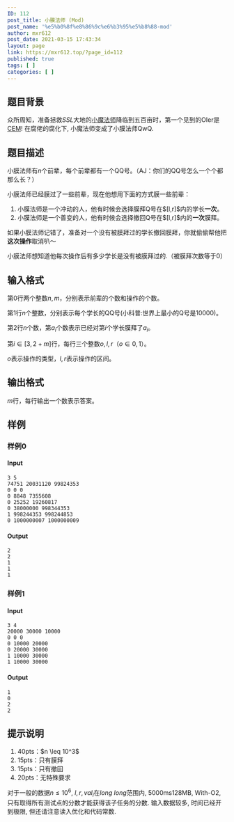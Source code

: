 ```yaml
---
ID: 112
post_title: 小膜法师 (Mod)
post_name: '%e5%b0%8f%e8%86%9c%e6%b3%95%e5%b8%88-mod'
author: mxr612
post_date: 2021-03-15 17:43:34
layout: page
link: https://mxr612.top/?page_id=112
published: true
tags: [ ]
categories: [ ]
---
```

<h2>题目背景</h2>

众所周知，准备拯救$SSL$大地的<a class="wp-editor-md-post-content-link" href="https://www.luogu.com.cn/user/35056">小魔法师</a>降临到五百亩时，第一个见到的OIer是<a class="wp-editor-md-post-content-link" href="https://www.luogu.com.cn/user/30496">CEM</a>! 在腐佬的腐化下, 小魔法师变成了小膜法师QwQ.

<h2>题目描述</h2>

小膜法师有$n$个前辈，每个前辈都有一个QQ号。（AJ：你们的QQ号怎么一个个都那么长？）

小膜法师已经膜过了一些前辈，现在他想用下面的方式膜一些前辈：

<ol>
<li>小膜法师是一个冲动的人，他有时候会选择膜拜Q号在$[l,r]$内的学长<strong>一次</strong>。</li>
<li>小膜法师是一个善变的人，他有时候会选择撤回Q号在$[l,r]$内的<strong>一次</strong>膜拜。</li>
</ol>

如果小膜法师记错了，准备对一个没有被膜拜过的学长撤回膜拜，你就偷偷帮他把<strong>这次操作</strong>取消叭～

小膜法师想知道他每次操作后有多少学长是没有被膜拜过的.（被膜拜次数等于$0$）

<h2>输入格式</h2>

第$0$行两个整数$n,m$，分别表示前辈的个数和操作的个数。

第$1$行$n$个整数，分别表示每个学长的QQ号(小科普:世界上最小的Q号是$10000$)。

第$2$行$n$个数，第$a_i$个数表示已经对第$i$个学长膜拜了$a_i$。

第$i \in [3,2+m]$行，每行三个整数$o,l,r$（$o \in {0,1}$）。

$o$表示操作的类型，$l,r$表示操作的区间。

<h2>输出格式</h2>

$m$行，每行输出一个数表示答案。

<h2>样例</h2>

<h3>样例0</h3>

<h4>Input</h4>

<pre><code class="line-numbers">3 5
74751 20031120 99824353
0 0 0
0 8848 7355608
0 25252 19260817
0 38000000 998344353 
1 998244353 998244853
0 1000000007 1000000009
</code></pre>

<h4>Output</h4>

<pre><code class="line-numbers">2
2
1
1
1
</code></pre>

<h3>样例1</h3>

<h4>Input</h4>

<pre><code class="line-numbers">3 4
20000 30000 10000
0 0 0
0 10000 20000
0 20000 30000
1 10000 30000
1 10000 30000
</code></pre>

<h4>Output</h4>

<pre><code class="line-numbers">1
0
2
2
</code></pre>

<h2>提示说明</h2>

<ol>
<li>40pts：$n \leq 10^3$</li>
<li>15pts：只有膜拜</li>
<li>15pts：只有撤回</li>
<li>20pts：无特殊要求</li>
</ol>

对于一般的数据$n \leq 10^6$, $l,r,val_i$在$long\ long$范围内, 5000ms128MB, With-O2,
只有取得所有测试点的分数才能获得该子任务的分数.
输入数据较多, 时间已经开到极限, 但还请注意读入优化和代码常数.